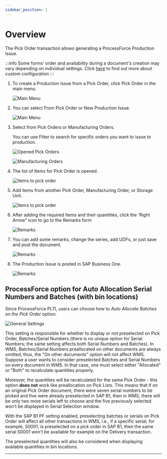 ```yaml
---
sidebar_position: 1
---
```


# Overview

The Pick Order transaction allows generating a ProcessForce Production Issue.

:::info
Some forms' order and availability during a document's creation may vary depending on individual settings. Click [here](../../../administrator-guide/custom-configuration/overview.md) to find out more about custom configuration
:::

1. To create a Production Issue from a Pick Order, click Pick Order in the main menu.

    ![Main Menu](./media/PickOrder.webp)
2. You can select From Pick Order or New Production Issue.

    ![Main Menu](./media/IssuesToProduction.webp)
3. Select from Pick Orders or Manufacturing Orders.

    You can use Filter to search for specific orders you want to issue to production.

    ![Opened Pick Orders](./media/OpenedPickOrders.webp)

    ![Manufacturing Orders](./media/ManufacturingOrder.webp)
4. The list of Items for Pick Order is opened.

    ![Items to pick order](./media/ItemsToPickOrder.webp)
5. Add items from another Pick Order, Manufacturing Order, or Storage Unit.

    ![Items to pick order](./media/ItemsToPickOrder_add.webp)
6. After adding the required Items and their quantities, click the 'Right Arrow" icon to go to the Remarks form

    ![Remarks](./media/Remarks.webp)
7. You can add some remarks, change the series, add UDFs, or just save and post the document.

    ![Remarks](./media/ProductionIssue12.webp)
8. The Production Issue is posted in SAP Business One.

    ![Remarks](./media/GoodsIssue.webp)

## ProcessForce option for Auto Allocation Serial Numbers and Batches (with bin locations)

Since ProcessForce PL11, users can choose how to _Auto Allocate Batches on the Pick Order_ option:

![General Settings](./media/General%20Settings%20option.webp)

This setting is responsible for whether to display or not preselected on Pick Order, Batches/Serial Numbers (there is no unique option for Serial Numbers; the same setting affects both Serial Numbers and Batches).
In WMS, Batches/Serial Numbers preallocated on other documents are always omitted; thus, the "On other documents" option will not affect WMS. Suppose a user wants to consider preselected Batches and Serial Numbers on every document in WMS. In that case, one must select either "Allocated" or "Both" to recalculate quantities properly.

Moreover, the quantities will be recalculated for the same Pick Order - this option **does not** work like preallocation on Pick Lists.
This means that if on an original Pick Order document, there were seven serial numbers to be picked and five were already preselected in SAP B1, then in WMS, there will be only two more serials left to choose and the five previously selected won't be displayed in Serial Selection window.

With the SAP B1 PF setting enabled, preselecting batches or serials on Pick Order will affect all other transactions in WMS, i.e., if a specific serial, for example, S0001, is preselected on a pick order in SAP B1, then the same serial S0001 won't be available for example on the Delivery transaction.

The preselected quantities will also be considered when displaying available quantities in bin locations.

---
